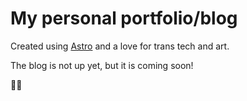 # My personal portfolio/blog

Created using [Astro](https://astro.build/) and a love for trans tech and art.

The blog is not up yet, but it is coming soon!

🧑‍💻
